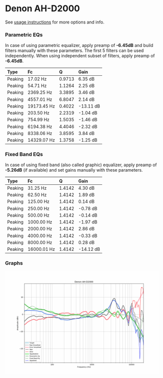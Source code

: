 # Denon AH-D2000
See [usage instructions](https://github.com/jaakkopasanen/AutoEq#usage) for more options and info.

### Parametric EQs
In case of using parametric equalizer, apply preamp of **-6.45dB** and build filters manually
with these parameters. The first 5 filters can be used independently.
When using independent subset of filters, apply preamp of **-6.45dB**.

| Type    | Fc          |      Q | Gain      |
|:--------|:------------|:-------|:----------|
| Peaking | 17.02 Hz    | 0.9713 | 6.35 dB   |
| Peaking | 54.71 Hz    | 1.1264 | 2.25 dB   |
| Peaking | 2369.25 Hz  | 3.3895 | 3.46 dB   |
| Peaking | 4557.01 Hz  | 6.8047 | 2.14 dB   |
| Peaking | 19173.45 Hz | 0.4022 | -13.11 dB |
| Peaking | 203.50 Hz   | 2.2319 | -1.04 dB  |
| Peaking | 754.99 Hz   | 1.5035 | -1.46 dB  |
| Peaking | 6194.38 Hz  | 4.4046 | -2.32 dB  |
| Peaking | 8338.06 Hz  | 3.8595 | 3.84 dB   |
| Peaking | 14329.07 Hz | 1.3758 | -1.25 dB  |

### Fixed Band EQs
In case of using fixed band (also called graphic) equalizer, apply preamp of **-5.26dB**
(if available) and set gains manually with these parameters.

| Type    | Fc          |      Q | Gain      |
|:--------|:------------|:-------|:----------|
| Peaking | 31.25 Hz    | 1.4142 | 4.30 dB   |
| Peaking | 62.50 Hz    | 1.4142 | 1.89 dB   |
| Peaking | 125.00 Hz   | 1.4142 | 0.14 dB   |
| Peaking | 250.00 Hz   | 1.4142 | -0.78 dB  |
| Peaking | 500.00 Hz   | 1.4142 | -0.14 dB  |
| Peaking | 1000.00 Hz  | 1.4142 | -1.97 dB  |
| Peaking | 2000.00 Hz  | 1.4142 | 2.86 dB   |
| Peaking | 4000.00 Hz  | 1.4142 | -0.33 dB  |
| Peaking | 8000.00 Hz  | 1.4142 | 0.28 dB   |
| Peaking | 16000.01 Hz | 1.4142 | -14.12 dB |

### Graphs
![](./Denon%20AH-D2000.png)